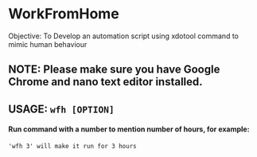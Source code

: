 # WorkFromHome
Objective: To Develop an automation script using xdotool command to mimic human behaviour
## NOTE: Please make sure you have Google Chrome and nano text editor installed.
## USAGE: ```wfh [OPTION]```
#### Run command with a number to mention number of hours, for example:
```
'wfh 3' will make it run for 3 hours
```
